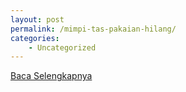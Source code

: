 ```yaml
---
layout: post
permalink: /mimpi-tas-pakaian-hilang/
categories:
    - Uncategorized
---
```


[Baca Selengkapnya](/02)
